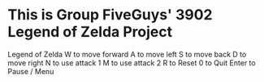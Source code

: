 # This is Group FiveGuys' 3902 Legend of Zelda Project

Legend of Zelda
W to move forward
A to move left
S to move back
D to move right
N to use attack 1
M to use attack 2
R to Reset
0 to Quit
Enter to Pause / Menu
